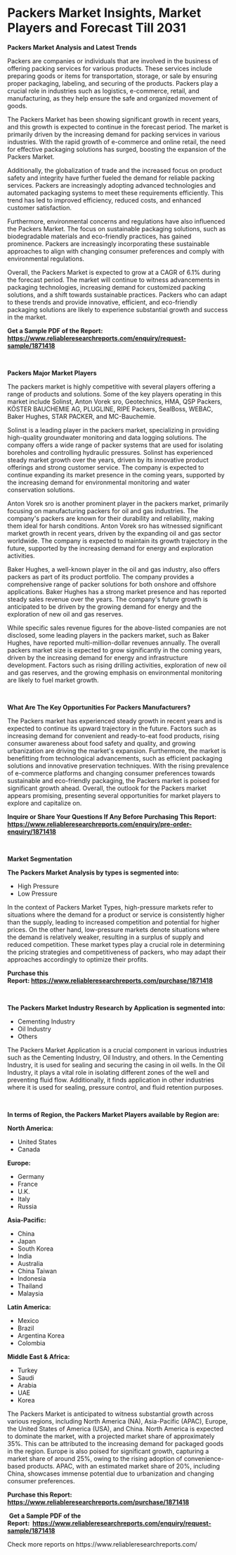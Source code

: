 <p><h1>Packers Market Insights, Market Players and Forecast Till 2031</h1></p><p><strong>Packers Market Analysis and Latest Trends</strong></p>
<p><p>Packers are companies or individuals that are involved in the business of offering packing services for various products. These services include preparing goods or items for transportation, storage, or sale by ensuring proper packaging, labeling, and securing of the products. Packers play a crucial role in industries such as logistics, e-commerce, retail, and manufacturing, as they help ensure the safe and organized movement of goods.</p><p>The Packers Market has been showing significant growth in recent years, and this growth is expected to continue in the forecast period. The market is primarily driven by the increasing demand for packing services in various industries. With the rapid growth of e-commerce and online retail, the need for effective packaging solutions has surged, boosting the expansion of the Packers Market.</p><p>Additionally, the globalization of trade and the increased focus on product safety and integrity have further fueled the demand for reliable packing services. Packers are increasingly adopting advanced technologies and automated packaging systems to meet these requirements efficiently. This trend has led to improved efficiency, reduced costs, and enhanced customer satisfaction.</p><p>Furthermore, environmental concerns and regulations have also influenced the Packers Market. The focus on sustainable packaging solutions, such as biodegradable materials and eco-friendly practices, has gained prominence. Packers are increasingly incorporating these sustainable approaches to align with changing consumer preferences and comply with environmental regulations.</p><p>Overall, the Packers Market is expected to grow at a CAGR of 6.1% during the forecast period. The market will continue to witness advancements in packaging technologies, increasing demand for customized packing solutions, and a shift towards sustainable practices. Packers who can adapt to these trends and provide innovative, efficient, and eco-friendly packaging solutions are likely to experience substantial growth and success in the market.</p></p>
<p><strong>Get a Sample PDF of the Report:&nbsp; <a href="https://www.reliableresearchreports.com/enquiry/request-sample/1871418">https://www.reliableresearchreports.com/enquiry/request-sample/1871418</a></strong></p>
<p>&nbsp;</p>
<p><strong>Packers Major Market Players</strong></p>
<p><p>The packers market is highly competitive with several players offering a range of products and solutions. Some of the key players operating in this market include Solinst, Anton Vorek sro, Geotechnics, HMA, QSP Packers, KÖSTER BAUCHEMIE AG, PLUGLINE, RIPE Packers, SealBoss, WEBAC, Baker Hughes, STAR PACKER, and MC-Bauchemie.</p><p>Solinst is a leading player in the packers market, specializing in providing high-quality groundwater monitoring and data logging solutions. The company offers a wide range of packer systems that are used for isolating boreholes and controlling hydraulic pressures. Solinst has experienced steady market growth over the years, driven by its innovative product offerings and strong customer service. The company is expected to continue expanding its market presence in the coming years, supported by the increasing demand for environmental monitoring and water conservation solutions. </p><p>Anton Vorek sro is another prominent player in the packers market, primarily focusing on manufacturing packers for oil and gas industries. The company's packers are known for their durability and reliability, making them ideal for harsh conditions. Anton Vorek sro has witnessed significant market growth in recent years, driven by the expanding oil and gas sector worldwide. The company is expected to maintain its growth trajectory in the future, supported by the increasing demand for energy and exploration activities.</p><p>Baker Hughes, a well-known player in the oil and gas industry, also offers packers as part of its product portfolio. The company provides a comprehensive range of packer solutions for both onshore and offshore applications. Baker Hughes has a strong market presence and has reported steady sales revenue over the years. The company's future growth is anticipated to be driven by the growing demand for energy and the exploration of new oil and gas reserves.</p><p>While specific sales revenue figures for the above-listed companies are not disclosed, some leading players in the packers market, such as Baker Hughes, have reported multi-million-dollar revenues annually. The overall packers market size is expected to grow significantly in the coming years, driven by the increasing demand for energy and infrastructure development. Factors such as rising drilling activities, exploration of new oil and gas reserves, and the growing emphasis on environmental monitoring are likely to fuel market growth.</p></p>
<p>&nbsp;</p>
<p><strong>What Are The Key Opportunities For Packers Manufacturers?</strong></p>
<p><p>The Packers market has experienced steady growth in recent years and is expected to continue its upward trajectory in the future. Factors such as increasing demand for convenient and ready-to-eat food products, rising consumer awareness about food safety and quality, and growing urbanization are driving the market's expansion. Furthermore, the market is benefitting from technological advancements, such as efficient packaging solutions and innovative preservation techniques. With the rising prevalence of e-commerce platforms and changing consumer preferences towards sustainable and eco-friendly packaging, the Packers market is poised for significant growth ahead. Overall, the outlook for the Packers market appears promising, presenting several opportunities for market players to explore and capitalize on.</p></p>
<p><strong>Inquire or Share Your Questions If Any Before Purchasing This Report: <a href="https://www.reliableresearchreports.com/enquiry/pre-order-enquiry/1871418">https://www.reliableresearchreports.com/enquiry/pre-order-enquiry/1871418</a></strong></p>
<p>&nbsp;</p>
<p><strong>Market Segmentation</strong></p>
<p><strong>The Packers Market Analysis by types is segmented into:</strong></p>
<p><ul><li>High Pressure</li><li>Low Pressure</li></ul></p>
<p><p>In the context of Packers Market Types, high-pressure markets refer to situations where the demand for a product or service is consistently higher than the supply, leading to increased competition and potential for higher prices. On the other hand, low-pressure markets denote situations where the demand is relatively weaker, resulting in a surplus of supply and reduced competition. These market types play a crucial role in determining the pricing strategies and competitiveness of packers, who may adapt their approaches accordingly to optimize their profits.</p></p>
<p><strong>Purchase this Report:&nbsp;<a href="https://www.reliableresearchreports.com/purchase/1871418">https://www.reliableresearchreports.com/purchase/1871418</a></strong></p>
<p>&nbsp;</p>
<p><strong>The Packers Market Industry Research by Application is segmented into:</strong></p>
<p><ul><li>Cementing Industry</li><li>Oil Industry</li><li>Others</li></ul></p>
<p><p>The Packers Market Application is a crucial component in various industries such as the Cementing Industry, Oil Industry, and others. In the Cementing Industry, it is used for sealing and securing the casing in oil wells. In the Oil Industry, it plays a vital role in isolating different zones of the well and preventing fluid flow. Additionally, it finds application in other industries where it is used for sealing, pressure control, and fluid retention purposes.</p></p>
<p>&nbsp;</p>
<p><strong>In terms of Region, the Packers Market Players available by Region are:</strong></p>
<p>
    <p> <strong> North America: </strong>
        <ul>
            <li>United States</li>
            <li>Canada</li>
        </ul>
        </p> 
    <p> <strong> Europe: </strong>
        <ul>
            <li>Germany</li>
            <li>France</li>
            <li>U.K.</li>
            <li>Italy</li>
            <li>Russia</li>
        </ul>
        </p> 
    <p> <strong> Asia-Pacific: </strong>
        <ul>
            <li>China</li>
            <li>Japan</li>
            <li>South Korea</li>
            <li>India</li>
            <li>Australia</li>
            <li>China Taiwan</li>
            <li>Indonesia</li>
            <li>Thailand</li>
            <li>Malaysia</li>
        </ul>
        </p> 
    <p> <strong> Latin America: </strong>
        <ul>
            <li>Mexico</li>
            <li>Brazil</li>
            <li>Argentina Korea</li>
            <li>Colombia</li>
        </ul>
        </p> 
    <p> <strong> Middle East & Africa: </strong>
        <ul>
            <li>Turkey</li>
            <li>Saudi</li>
            <li>Arabia</li>
            <li>UAE</li>
            <li>Korea</li>
        </ul>
    </p>
    </p>
<p><p>The Packers Market is anticipated to witness substantial growth across various regions, including North America (NA), Asia-Pacific (APAC), Europe, the United States of America (USA), and China. North America is expected to dominate the market, with a projected market share of approximately 35%. This can be attributed to the increasing demand for packaged goods in the region. Europe is also poised for significant growth, capturing a market share of around 25%, owing to the rising adoption of convenience-based products. APAC, with an estimated market share of 20%, including China, showcases immense potential due to urbanization and changing consumer preferences.</p></p>
<p><strong>Purchase this Report: <a href="https://www.reliableresearchreports.com/purchase/1871418">https://www.reliableresearchreports.com/purchase/1871418</a></strong></p>
<p>&nbsp;<strong>Get a Sample PDF of the Report:&nbsp;&nbsp;<a href="https://www.reliableresearchreports.com/enquiry/request-sample/1871418">https://www.reliableresearchreports.com/enquiry/request-sample/1871418</a></strong></p>
<p><strong></strong></p>
<p>Check more reports on https://www.reliableresearchreports.com/</p>
